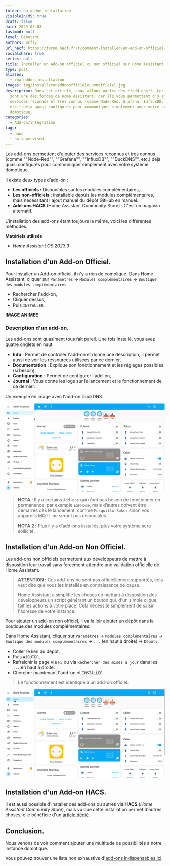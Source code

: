 ```yaml
---
folder: ha_addon_installation
visibleInCMS: true
draft: false
date: 2023-03-03
lastmod: null
level: Débutant
authors: mcfly
url_hacf: https://forum.hacf.fr/t/comment-installer-un-add-on-officiel-et-non-officiel/2071/
socialshare: true
series: null
title: Installer un Add-on officiel ou non officiel sur Home Assistant
type: post
aliases:
  - /ha_addon_installation
images: img/installerunaddonofficielounonofficiel.jpg
description: Dans cet article, nous allons parler des **add-ons**. Les add-ons
  sont une des forces de Home Assistant, car ils vous permettent d'y ajouter des
  services reconnus et très connus (comme Node-Red, Grafana, InfluxDB, DuckDNS,
  etc.) déjà quasi configurés pour communiquer simplement avec votre système
  domotique.
categories:
  - Add-on/intégration
tags:
  - haos
  - ha-supervised
---
```

Les add-ons permettent d'ajouter des services reconnus et très connus (comme ""Node-Red"", ""Grafana"", ""InfluxDB"", ""DuckDNS"", etc.) déjà quasi configurés pour communiquer simplement avec votre système domotique.

Il existe deux types d’add-on :

* **Les officiels :** Disponibles sur les modules complémentaires,
* **Les non-officiels** : Installable depuis les modules complémentaires, mais nécessitant l'ajout manuel du dépôt GitHub en manuel.
* **Add-ons HACS** (Home Assistant Community Store) : C'est un magasin alternatif.

L'installation des add-ons étant toujours la même, voici les différentes méthodes.

**Matériels utilisés**

* *Home Assistant OS 2023.3*

## Installation d'un Add-on Officiel.

Pour installer un Add-on officiel, il n'y a rien de compliqué.
Dans Home Assistant, cliquer sur `Paramètres` -> `Modules complémentaires` -> `Boutique des modules complémentaires`.

* Rechercher l'add-on,
* Cliquer dessus,
* Puis `INSTALLER`

**IMAGE ANIMEE**

### Description d'un add-on.

Les add-ons sont quasiment tous fait pareil.
Une fois installé, vous avez quatre onglets en haut.

* **Info** : Permet de contrôler l'add-on et donne une description, il permet aussi de voir les ressources utilisées par ce dernier,
* **Documentation** : Explique son fonctionnement et les réglages possibles (si besoin),
* **Configuration** : Permet de configurer l'add-on,
* **Journal** : Vous donne les logs sur le lancement et le fonctionnement de ce dernier.

Un exemple en image avec l'add-on DuckDNS.

![Ajouter un add-on sur Home Assistant](img/ha_addons_officiel_installation.gif "Ajouter un add-on sur Home Assistant")

> **NOTA :** Il y a certains `Add-ons`  qui n’ont pas besoin de fonctionner en permanence, par exemple `ESPHome`, mais d’autres doivent être démarrés dès le lancement, comme `Mosquitto Boker` sinon vos appareils MQTT ne seront pas disponibles.
>
> **NOTA 2 :**  Plus il y a d’add-ons installés, plus votre système sera sollicité.

## Installation d'un Add-on Non Officiel.

Les add-ons non officiels permettent aux développeurs de mettre à disposition leur travail sans forcément attendre une validation officielle de Home Assistant.

> **ATTENTION :** Ces add-ons ne sont pas officiellement supportés, cela veut dire que vous les installés en connaissance de cause.
>
> Home Assistant a simplifié les choses en mettant à disposition des développeurs un script générant un bouton qui, d'un simple clique, fait les actions à votre place. Cela nécessite simplement de saisir l'adresse de votre instance.

Pour ajouter un add-on non officiel, il va falloir ajouter un dépôt dans la boutique des modules complémentaires.

Dans Home Assistant, cliquer sur `Paramètres` -> `Modules complémentaires` -> `Boutique des modules complémentaires` -> `...` (en haut à droite) -> `Dépôts`.

* Coller le lien du dépôt,
* Puis `AJOUTER`,
* Rafraichir la page via `F5` ou via `Rechercher des mises a jour` dans les `...` en haut à droite.
* Chercher maintenant l'add-on et `INSTALLER`.

> Le fonctionnement est identique à un add-on officiel.



![Ajouter le dépot d'un add-on non officiel sur Home Assistant](img/ha_addons_non_officiel_installation.gif "Ajouter le dépot d'un add-on non officiel sur Home Assistant")

## Installation d'un Add-on HACS.

Il est aussi possible d'installer des add-ons ou autres via **HACS** (*Home Assistant Community Store*), mais vu que cette installation permet d'autres choses, elle bénéficie d'un [article dédié](/hacs_installation).

## Conclusion.

Nous venons de voir comment ajouter une multitude de possibilités à notre instance domotique.

Vous pouvez trouver une liste non exhaustive d'[add-ons indispensables ici](/blog/ha_commencer_base_solide/#quels-sont-les-add-ons-indispensables).